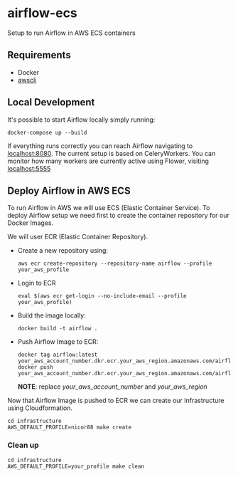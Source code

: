 # airflow-ecs
Setup to run Airflow in AWS ECS containers

## Requirements
* Docker
* [awscli](https://aws.amazon.com/cli/)


## Local Development
It's possible to start Airflow locally simply running:
```
docker-compose up --build
```
If everything runs correctly you can reach Airflow navigating to [localhost:8080](http://localhost:8080).
The current setup is based on CeleryWorkers. You can monitor how many workers are currently active using Flower, visiting [localhost:5555](http://localhost:5555)

## Deploy Airflow in AWS ECS
To run Airflow in AWS we will use ECS (Elastic Container Service).
To deploy Airflow setup we need first to create the container repository for our Docker Images.

We will user ECR (Elastic Container Repository).
* Create a new repository using:
	```
	aws ecr create-repository --repository-name airflow --profile your_aws_profile
	```
* Login to ECR
  ```
  eval $(aws ecr get-login --no-include-email --profile your_aws_profile)

  ```
* Build the image locally:
  ```
  docker build -t airflow .

  ```

* Push Airflow Image to ECR:
  ```
  docker tag airflow:latest your_aws_account_number.dkr.ecr.your_aws_region.amazonaws.com/airflow:latest
  docker push your_aws_account_number.dkr.ecr.your_aws_region.amazonaws.com/airflow:latest

  ```
  **NOTE**: replace _your_aws_account_number_ and _your_aws_region_

Now that Airflow Image is pushed to ECR we can create our Infrastructure using Cloudformation.
```
cd infrastructure
AWS_DEFAULT_PROFILE=nicor88 make create
```

### Clean up
```
cd infrastructure
AWS_DEFAULT_PROFILE=your_profile make clean
```
